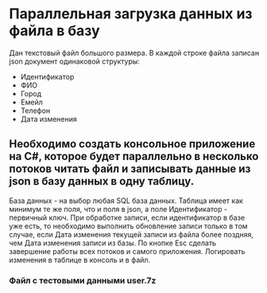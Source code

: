 # Параллельная загрузка данных из файла в базу
Дан текстовый файл большого размера. В каждой строке файла записан json документ одинаковой структуры:
+ Идентификатор
+ ФИО
+ Город
+ Емейл
+ Телефон
+ Дата изменения
## Необходимо создать консольное приложение на C#, которое будет параллельно в несколько потоков читать файл и записывать данные из json в базу данных в одну таблицу.
База данных - на выбор любая SQL база данных. Таблица имеет как минимум те же поля, что и поля в json, а поле Идентификатор - первичный ключ.
При обработке записи, если идентификатор в базе уже есть, то необходимо выполнить обновление записи только в том случае, если Дата изменения текущей записи из файла более поздняя, чем Дата изменения записи из базы.
По кнопке Esc сделать завершение работы всех потоков и самого приложения.
Логировать изменения в таблице в консоль и в файл.
### Файл с тестовыми данными user.7z
